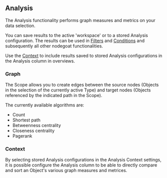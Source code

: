 ## Analysis
The Analysis functionality performs graph measures and metrics on your data selection.

You can save results to the active 'workspace' or to a stored Analysis configuration. The results can be used in [Filters](/usage/filter/README.md) and [Conditions](/usage/conditions/README.md) and subsequently all other nodegoat functionalities.

Use the [Context](/usage/analysis/README.md#context) to include results saved to stored Analysis configurations in the Analysis column in overviews.

### Graph
The Scope allows you to create edges between the source nodes (Objects in the selection of the currently active Type) and target nodes (Objects referenced by the indicated path in the Scope).

The currently available algorithms are:
* Count
* Shortest path
* Betweenness centrality
* Closeness centrality
* Pagerank

### Context
By selecting stored Analysis configurations in the Analysis Context settings, it is possible configure the Analysis column to be able to directly compare and sort an Object's various graph measures and metrices.

